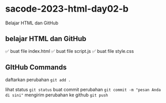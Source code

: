 # sacode-2023-html-day02-b
Belajar HTML dan GitHub

## belajar HTML dan GitHub

✅ buat file index.html
✅ buat file script.js
✅ buat file style.css

## GItHub Commands

daftarkan perubahan
    ````
    git add .
    ````

lihat status
    ````
    git status
    ````
buat commit perubahan
    ````
    git commit -m "pesan Anda di sini"
    ````
mengirim perubahan ke github
    ````
    git push
    ````